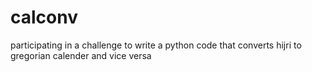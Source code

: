 # calconv
participating in a challenge to write a python code that converts hijri to gregorian calender and vice versa
